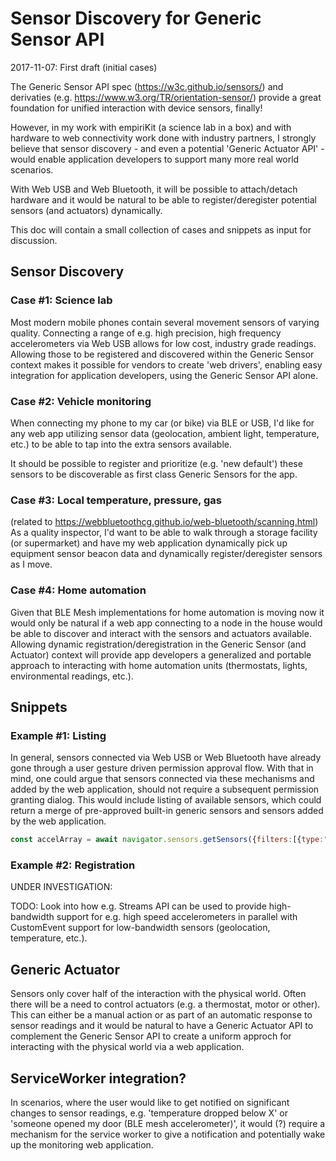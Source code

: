 # Sensor Discovery for Generic Sensor API

2017-11-07: First draft (initial cases)

The Generic Sensor API spec (https://w3c.github.io/sensors/) and 
derivaties (e.g. https://www.w3.org/TR/orientation-sensor/) provide
a great foundation for unified interaction with device sensors, finally!

However, in my work with empiriKit (a science lab in a box) and with 
hardware to web connectivity work done with industry partners, I strongly
believe that sensor discovery - and even a potential 'Generic Actuator API' - 
would enable application developers to support many more real world scenarios.

With Web USB and Web Bluetooth, it will be possible
to attach/detach hardware and it would be natural to be able to register/deregister 
potential sensors (and actuators) dynamically.

This doc will contain a small collection of cases and snippets as input
for discussion.

## Sensor Discovery

### Case #1: Science lab
Most modern mobile phones contain several movement sensors of varying quality.
Connecting a range of e.g. high precision, high frequency accelerometers 
via Web USB allows for low cost, industry grade readings.  Allowing those
to be registered and discovered within the Generic Sensor context makes it
possible for vendors to create 'web drivers', enabling easy integration
for application developers, using the Generic Sensor API alone.

### Case #2: Vehicle monitoring
When connecting my phone to my car (or bike) via BLE or USB, I'd like for 
any web app utilizing sensor data (geolocation, ambient light, temperature, etc.)
to be able to tap into the extra sensors available.

It should be possible to register and prioritize (e.g. 'new default')
these sensors to be discoverable as first class Generic Sensors for the app.

### Case #3: Local temperature, pressure, gas
(related to https://webbluetoothcg.github.io/web-bluetooth/scanning.html)
As a quality inspector, I'd want to be able to walk through a storage facility
(or supermarket) and have my web application dynamically pick up equipment
sensor beacon data and dynamically register/deregister sensors as I move.

### Case #4: Home automation
Given that BLE Mesh implementations for home automation is moving now it would 
only be natural if a web app connecting to a node in the house would be able to 
discover and interact with the sensors and actuators available.  Allowing 
dynamic registration/deregistration in the Generic Sensor (and Actuator) context
will provide app developers a generalized and portable approach to interacting
with home automation units (thermostats, lights, environmental readings, etc.).

## Snippets

### Example #1: Listing

In general, sensors connected via Web USB or Web Bluetooth have already gone 
through a user gesture driven permission approval flow.  With that in mind,
one could argue that sensors connected via these mechanisms and added by the web
application, should not require a subsequent permission granting dialog.
This would include listing of available sensors, which could return a
merge of pre-approved built-in generic sensors and sensors added by the web
application.

```javascript
const accelArray = await navigator.sensors.getSensors({filters:[{type:"accelerometer"}]);
```

### Example #2: Registration

UNDER INVESTIGATION:

TODO: Look into how e.g. Streams API can be used to provide high-bandwidth support
for e.g. high speed accelerometers in parallel with CustomEvent support for 
low-bandwidth sensors (geolocation, temperature, etc.).

## Generic Actuator
Sensors only cover half of the interaction with the physical world.  Often
there will be a need to control actuators (e.g. a thermostat, motor or other).
This can either be a manual action or as part of an automatic response to
sensor readings and it would be natural to have a Generic Actuator API to 
complement the Generic Sensor API to create a uniform approch for interacting
with the physical world via a web application. 

## ServiceWorker integration?
In scenarios, where the user would like to get notified on significant
changes to sensor readings, e.g. 'temperature dropped below X' or 'someone 
opened my door (BLE mesh accelerometer)', it would (?) require a mechanism for
the service worker to give a notification and potentially wake up the monitoring
web application.


